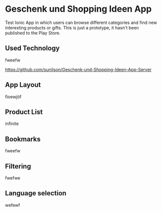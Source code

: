 # Geschenk und Shopping Ideen App

Test Ionic App in which users can browse different categories and find new interesting products or gifts. This is just a prototype, it hasn't been published to the Play Store.

## Used Technology

fweefw

<a href="https://github.com/sunilson/Geschenk-und-Shopping-Ideen-App-Server">https://github.com/sunilson/Geschenk-und-Shopping-Ideen-App-Server</a>

## App Layout

fioewjöf

## Product List

infinite

## Bookmarks

fweefw

## Filtering

fwefwe

## Language selection

wefewf
